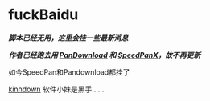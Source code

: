 # fuckBaidu

___脚本已经无用，这里会挂一些最新消息___

___作者已经跑去用 [PanDownload](https://www.pandownload.com) 和 [SpeedPanX](https://www.supanx.com/)，故不再更新___


如今SpeedPan和Pandownload都挂了

[kinhdown](https://kinhdown.kinh.cc) 软件小妹是黑手……
